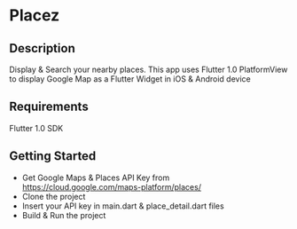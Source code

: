 # Placez

## Description
Display & Search your nearby places. This app uses Flutter 1.0 PlatformView to display Google Map as a Flutter Widget in iOS & Android device

## Requirements
Flutter 1.0 SDK

## Getting Started
- Get Google Maps & Places API Key from https://cloud.google.com/maps-platform/places/
- Clone the project
- Insert your API key in main.dart & place_detail.dart files
- Build & Run the project
